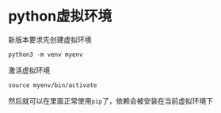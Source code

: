 # python虚拟环境

新版本要求先创建虚拟环境

```shell
python3 -m venv myenv
```

激活虚拟环境

```shell
source myenv/bin/activate
```

然后就可以在里面正常使用`pip`了，依赖会被安装在当前虚拟环境下
